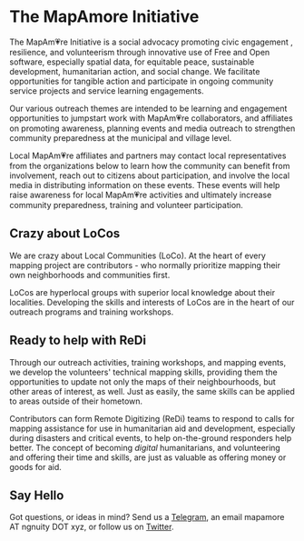 
# The MapAmore Initiative
The MapAm💗re Initiative is a social advocacy promoting civic engagement , resilience, and volunteerism through  innovative use of Free and Open software, especially spatial data,  for equitable peace,  sustainable development, humanitarian action, and social change. We facilitate opportunities for tangible action and participate in ongoing community service projects and service learning engagements.

Our various outreach themes are intended to be learning and engagement opportunities to jumpstart work with MapAm💗re collaborators,  and affiliates on promoting awareness, planning events and media outreach to strengthen community preparedness at the municipal and village level.

Local MapAm💗re affiliates and partners may contact local representatives from the organizations below to learn how the community can benefit from involvement, reach out to citizens about participation, and involve the local media in distributing information on these events. These events will help raise awareness for local MapAm💗re activities and ultimately increase community preparedness, training and volunteer participation.

## Crazy about LoCos
We are crazy about Local Communities (LoCo). At the heart of every mapping project are contributors - who normally prioritize mapping their own neighborhoods and communities first.

LoCos are hyperlocal groups with superior local knowledge about their localities. Developing the skills and interests of LoCos are in the heart of our outreach programs and training workshops.

## Ready to help with ReDi
Through our outreach activities, training workshops, and mapping events, we develop the volunteers' technical mapping skills, providing them the opportunities to update not only the maps of their neighbourhoods, but other areas of interest, as well. Just as easily, the same skills can be applied to areas outside of their hometown.

Contributors can form Remote Digitizing (ReDi) teams to respond to calls for mapping assistance for use in humanitarian aid and development, especially during  disasters and critical events, to help on-the-ground responders help better. The concept of becoming _digital_ humanitarians, and volunteering and offering their time and skills, are just as valuable as offering money or goods for aid.

## Say Hello
Got questions, or ideas in mind? Send us a [Telegram](https://t.me/mapamore), an email mapamore AT ngnuity DOT xyz, or follow us on [Twitter](https://twitter.com/MapAmorePH).
